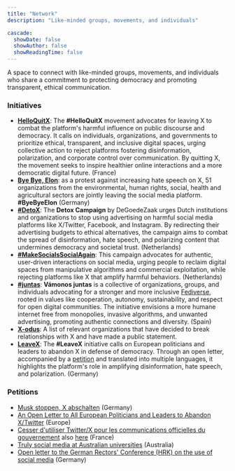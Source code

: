 ```yaml
---
title: "Network"
description: "Like-minded groups, movements, and individuals"

cascade:
  showDate: false
  showAuthor: false
  showReadingTime: false
---
```


A space to connect with like-minded groups, movements, and individuals who share a commitment to protecting democracy and promoting transparent, ethical communication.

### Initiatives

* [**HelloQuitX**](https://www.helloquitx.com): The **#HelloQuitX** movement advocates for leaving X to combat the platform's harmful influence on public discourse and democracy. It calls on individuals, organizations, and governments to prioritize ethical, transparent, and inclusive digital spaces, urging collective action to reject platforms fostering disinformation, polarization, and corporate control over communication. By quitting X, the movement seeks to inspire healthier online interactions and a more democratic digital future. (France)
* [**Bye Bye, Elon**](https://byebyeelon.de): as a protest against increasing hate speech on X, 51 organizations from the environmental, human rights, social, health and agricultural sectors are jointly leaving the social media platform. **#ByeByeElon** (Germany)
* [**#DetoX**](https://campagnes.degoedezaak.org/campaigns/detox): The **Detox Campaign** by DeGoedeZaak urges Dutch institutions and organizations to stop using advertising on harmful social media platforms like X/Twitter, Facebook, and Instagram. By redirecting their advertising budgets to ethical alternatives, the campaign aims to combat the spread of disinformation, hate speech, and polarizing content that undermines democracy and societal trust. (Netherlands)
* [**#MakeSocialsSocialAgain**](https://makesocialssocialagain.nl): This campaign advocates for authentic, user-driven interactions on social media, urging people to reclaim digital spaces from manipulative algorithms and commercial exploitation, while rejecting platforms like X that amplify harmful behaviors. (Netherlands)
* [**#juntas**](https://vamonosjuntas.org): **Vámonos juntas** is a collective of organizations, groups, and individuals advocating for a stronger and more inclusive [Fediverse](https://en.wikipedia.org/wiki/Fediverse), rooted in values like cooperation, autonomy, sustainability, and respect for open digital communities. The initiative envisions a more humane internet free from monopolies, invasive algorithms, and unwanted advertising, promoting authentic connections and diversity. (Spain)
* [**X-odus**](https://github.com/ccamara/X-odus): A list of relevant organizations that have decided to break relationships with X and have made a public statement.
* [**LeaveX**](/about): The **#LeaveX** initiative calls on European politicians and leaders to abandon X in defense of democracy. Through an open letter, accompanied by a [petition](https://openpetition.eu/leavex) and translated into multiple languages, it highlights the platform's role in amplifying disinformation, hate speech, and polarization. (Germany)

### Petitions
* [Musk stoppen, X abschalten](https://aktion.campact.de/weact/musk-stoppen/teilnehmen?bucket=20250109-waeb-hv-elon-musk-stoppen-aktive-abos) (Germany)
* [An Open Letter to All European Politicians and Leaders to Abandon X/Twitter](https://openpetition.eu/leavex) (Europe)
* [Cesser d'utiliser Twitter/X pour les communications officielles du gouvernement](https://politipet.fr/2610) also [here](https://petitions.assemblee-nationale.fr/initiatives/i-2610) (France)
* [Truly social media at Australian universities](https://www.openpetition.org/au/petition/online/truly-social-media-at-australian-universities) (Australia)
* [Open letter to the German Rectors' Conference (HRK) on the use of social media](https://www.openpetition.de/petition/online/open-letter-to-the-german-rectors-conference-hrk-on-the-use-of-social-media) (Germany)
